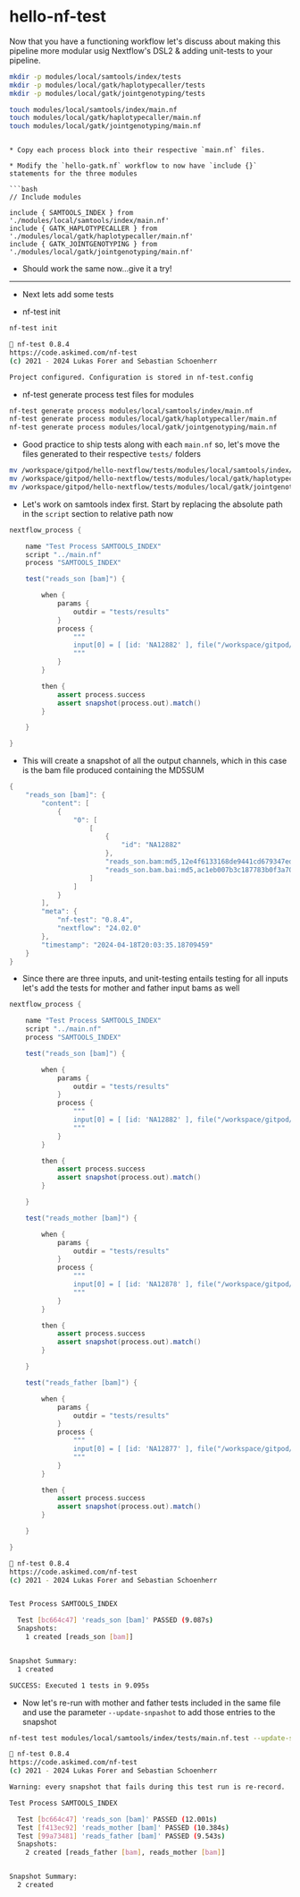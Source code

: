 # hello-nf-test


Now that you have a functioning workflow let's discuss about making this pipeline more modular usig Nextflow's DSL2 & adding unit-tests to your pipeline.


```bash
mkdir -p modules/local/samtools/index/tests
mkdir -p modules/local/gatk/haplotypecaller/tests
mkdir -p modules/local/gatk/jointgenotyping/tests
```


```bash
touch modules/local/samtools/index/main.nf
touch modules/local/gatk/haplotypecaller/main.nf
touch modules/local/gatk/jointgenotyping/main.nf
```

```

* Copy each process block into their respective `main.nf` files.

* Modify the `hello-gatk.nf` workflow to now have `include {}` statements for the three modules

```bash
// Include modules

include { SAMTOOLS_INDEX } from './modules/local/samtools/index/main.nf'
include { GATK_HAPLOTYPECALLER } from './modules/local/gatk/haplotypecaller/main.nf'
include { GATK_JOINTGENOTYPING } from './modules/local/gatk/jointgenotyping/main.nf'
```

* Should work the same now...give it a try!

---

* Next lets add some tests

* nf-test init

```bash
nf-test init
```

```bash
🚀 nf-test 0.8.4
https://code.askimed.com/nf-test
(c) 2021 - 2024 Lukas Forer and Sebastian Schoenherr

Project configured. Configuration is stored in nf-test.config
```

* nf-test generate process test files for modules

```bash
nf-test generate process modules/local/samtools/index/main.nf
nf-test generate process modules/local/gatk/haplotypecaller/main.nf
nf-test generate process modules/local/gatk/jointgenotyping/main.nf
```

* Good practice to ship tests along with each `main.nf` so, let's move the files generated to their respective `tests/` folders

```bash
mv /workspace/gitpod/hello-nextflow/tests/modules/local/samtools/index/main.nf.test modules/local/samtools/index/tests/
mv /workspace/gitpod/hello-nextflow/tests/modules/local/gatk/haplotypecaller/main.nf.test modules/local/gatk/haplotypecaller/tests/
mv /workspace/gitpod/hello-nextflow/tests/modules/local/gatk/jointgenotyping/main.nf.test modules/local/gatk/jointgenotyping/tests/
```

* Let's work on samtools index first. Start by replacing the absolute path in the `script` section to relative path now

```groovy
nextflow_process {

    name "Test Process SAMTOOLS_INDEX"
    script "../main.nf"
    process "SAMTOOLS_INDEX"

    test("reads_son [bam]") {

        when {
            params {
                outdir = "tests/results"
            }
            process {
                """
                input[0] = [ [id: 'NA12882' ], file("/workspace/gitpod/hello-nextflow/data/bam/reads_son.bam") ]
                """
            }
        }

        then {
            assert process.success
            assert snapshot(process.out).match()
        }

    }

}
```

* This will create a snapshot of all the output channels, which in this case is the bam file produced containing the MD5SUM

```groovy
{
    "reads_son [bam]": {
        "content": [
            {
                "0": [
                    [
                        {
                            "id": "NA12882"
                        },
                        "reads_son.bam:md5,12e4f6133168de9441cd679347ed249b",
                        "reads_son.bam.bai:md5,ac1eb007b3c187783b0f3a70044930b9"
                    ]
                ]
            }
        ],
        "meta": {
            "nf-test": "0.8.4",
            "nextflow": "24.02.0"
        },
        "timestamp": "2024-04-18T20:03:35.18709459"
    }
}
```

* Since there are three inputs, and unit-testing entails testing for all inputs let's add the tests for mother and father input bams as well

```groovy
nextflow_process {

    name "Test Process SAMTOOLS_INDEX"
    script "../main.nf"
    process "SAMTOOLS_INDEX"

    test("reads_son [bam]") {

        when {
            params {
                outdir = "tests/results"
            }
            process {
                """
                input[0] = [ [id: 'NA12882' ], file("/workspace/gitpod/hello-nextflow/data/bam/reads_son.bam") ]
                """
            }
        }

        then {
            assert process.success
            assert snapshot(process.out).match()
        }

    }

    test("reads_mother [bam]") {

        when {
            params {
                outdir = "tests/results"
            }
            process {
                """
                input[0] = [ [id: 'NA12878' ], file("/workspace/gitpod/hello-nextflow/data/bam/reads_mother.bam") ]
                """
            }
        }

        then {
            assert process.success
            assert snapshot(process.out).match()
        }

    }

    test("reads_father [bam]") {

        when {
            params {
                outdir = "tests/results"
            }
            process {
                """
                input[0] = [ [id: 'NA12877' ], file("/workspace/gitpod/hello-nextflow/data/bam/reads_father.bam") ]
                """
            }
        }

        then {
            assert process.success
            assert snapshot(process.out).match()
        }

    }

}
```

```bash
🚀 nf-test 0.8.4
https://code.askimed.com/nf-test
(c) 2021 - 2024 Lukas Forer and Sebastian Schoenherr


Test Process SAMTOOLS_INDEX

  Test [bc664c47] 'reads_son [bam]' PASSED (9.087s)
  Snapshots:
    1 created [reads_son [bam]]


Snapshot Summary:
  1 created

SUCCESS: Executed 1 tests in 9.095s
```


* Now let's re-run with mother and father tests included in the same file and use the parameter `--update-snpashot` to add those entries to the snapshot

```bash
nf-test test modules/local/samtools/index/tests/main.nf.test --update-snapshot
```

```bash
🚀 nf-test 0.8.4
https://code.askimed.com/nf-test
(c) 2021 - 2024 Lukas Forer and Sebastian Schoenherr

Warning: every snapshot that fails during this test run is re-record.

Test Process SAMTOOLS_INDEX

  Test [bc664c47] 'reads_son [bam]' PASSED (12.001s)
  Test [f413ec92] 'reads_mother [bam]' PASSED (10.384s)
  Test [99a73481] 'reads_father [bam]' PASSED (9.543s)
  Snapshots:
    2 created [reads_father [bam], reads_mother [bam]]


Snapshot Summary:
  2 created
```